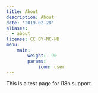 ```yaml
---
title: About
description: About
date: '2019-02-28'
aliases:
  - about
license: CC BY-NC-ND
menu:
    main: 
        weight: -90
        params:
            icon: user
---
```


This is a test page for i18n support.